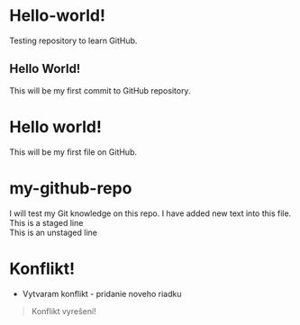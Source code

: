 # Hello-world!
Testing repository to learn GitHub.

## Hello World!
This will be my first commit to GitHub repository.

# Hello world!
This will be my first file on GitHub.

# my-github-repo
I will test my Git knowledge on this repo.
I have added new text into this file.
This is a staged line  
This is an unstaged line 

# Konflikt!
 - Vytvaram konflikt - pridanie noveho riadku 
 > Konflikt vyrešení!